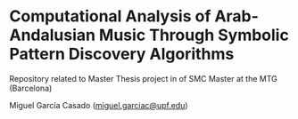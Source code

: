 # Computational Analysis of Arab-Andalusian Music Through Symbolic Pattern Discovery Algorithms

Repository related to Master Thesis project in of SMC Master at the MTG (Barcelona)

Miguel García Casado (miguel.garciac@upf.edu)
